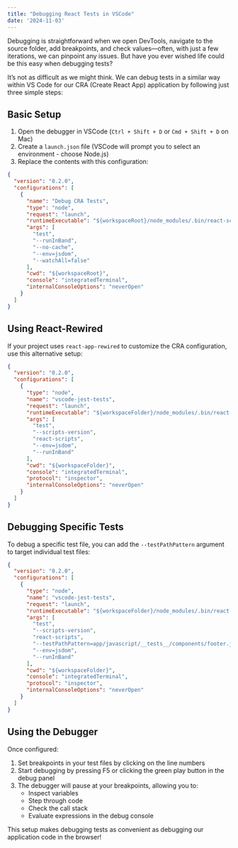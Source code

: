 ```yaml
---
title: "Debugging React Tests in VSCode"
date: '2024-11-03'
---
```


Debugging is straightforward when we open DevTools, navigate to the source folder, add breakpoints, and check values—often, with just a few iterations, we can pinpoint any issues. But have you ever wished life could be this easy when debugging tests?

It’s not as difficult as we might think. We can debug tests in a similar way within VS Code for our CRA (Create React App) application by following just three simple steps:

## Basic Setup

1. Open the debugger in VSCode (`Ctrl + Shift + D` or `Cmd + Shift + D` on Mac)
2. Create a `launch.json` file (VSCode will prompt you to select an environment - choose Node.js)
3. Replace the contents with this configuration:

```json
{
  "version": "0.2.0",
  "configurations": [
    {
      "name": "Debug CRA Tests",
      "type": "node",
      "request": "launch",
      "runtimeExecutable": "${workspaceRoot}/node_modules/.bin/react-scripts",
      "args": [
        "test",
        "--runInBand",
        "--no-cache",
        "--env=jsdom",
        "--watchAll=false"
      ],
      "cwd": "${workspaceRoot}",
      "console": "integratedTerminal",
      "internalConsoleOptions": "neverOpen"
    }
  ]
}
```

## Using React-Rewired

If your project uses `react-app-rewired` to customize the CRA configuration, use this alternative setup:

```json
{
  "version": "0.2.0",
  "configurations": [
    {
      "type": "node",
      "name": "vscode-jest-tests",
      "request": "launch",
      "runtimeExecutable": "${workspaceFolder}/node_modules/.bin/react-app-rewired",
      "args": [
        "test",
        "--scripts-version",
        "react-scripts",
        "--env=jsdom",
        "--runInBand"
      ],
      "cwd": "${workspaceFolder}",
      "console": "integratedTerminal",
      "protocol": "inspector",
      "internalConsoleOptions": "neverOpen"
    }
  ]
}
```

## Debugging Specific Tests

To debug a specific test file, you can add the `--testPathPattern` argument to target individual test files:

```json
{
  "version": "0.2.0",
  "configurations": [
    {
      "type": "node",
      "name": "vscode-jest-tests",
      "request": "launch",
      "runtimeExecutable": "${workspaceFolder}/node_modules/.bin/react-app-rewired",
      "args": [
        "test",
        "--scripts-version",
        "react-scripts",
        "--testPathPattern=app/javascript/__tests__/components/footer.js",
        "--env=jsdom",
        "--runInBand"
      ],
      "cwd": "${workspaceFolder}",
      "console": "integratedTerminal",
      "protocol": "inspector",
      "internalConsoleOptions": "neverOpen"
    }
  ]
}
```

## Using the Debugger

Once configured:
1. Set breakpoints in your test files by clicking on the line numbers
2. Start debugging by pressing F5 or clicking the green play button in the debug panel
3. The debugger will pause at your breakpoints, allowing you to:
   - Inspect variables
   - Step through code
   - Check the call stack
   - Evaluate expressions in the debug console

This setup makes debugging tests as convenient as debugging our application code in the browser!